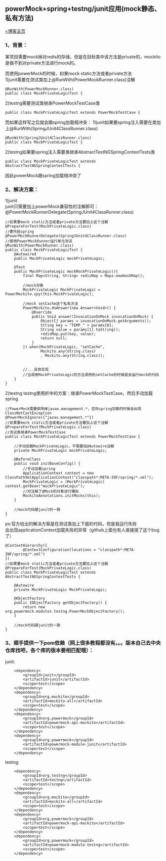 ## powerMock+spring+testng/junit应用(mock静态、私有方法)   
[<博客主页](https://jeremieastray.github.io)  
  

###  1、背景：  
某项目需要mock掉对redis的存储，但是在目标类中该方法是private的，mockito是做不到对private方法进行mock的。  
  
而使用powerMock的时候，如果mock static方法或者private方法  
1)junit需要在测试类加上@RunWith(PowerMockRunner.class)注解  
```
@RunWith(PowerMockRunner.class)
public class MockPrivateLogicTest {
```
2)testng需要测试类继承PowerMockTestCase类
```
public class MockPrivateLogicTest extends PowerMockTestCase {
```
  
而如果这样写之后就会跟spring加载相冲突：
1)junit如果要spring注入需要在类加上@RunWith(SpringJUnit4ClassRunner.class)  
```
@RunWith(SpringJUnit4ClassRunner.class)
public class MockPrivateLogicTest {
```
2)testng如果要spring注入需要类继承AbstractTestNGSpringContextTests类  
```
public class MockPrivateLogicTest extends AbstractTestNGSpringContextTests {
```
  
因此powerMock跟spring加载相冲突了  

### 2、解决方案：  
  
1)junit  
junit只需要加上powerMock兼容性的注解即可：@PowerMockRunnerDelegate(SpringJUnit4ClassRunner.class)  
```
//如果要mock static方法或者private方法要加上这个注解
@PrepareForTest(MockPrivateLogic.class)
//委托给spring
@PowerMockRunnerDelegate(SpringJUnit4ClassRunner.class)
//使用PowerMockRunner运行单元测试
@RunWith(PowerMockRunner.class)
public class MockPrivateLogicTest {
    @Autowired
    public MockPrivateLogic mockPrivateLogic;
    
    @Test
    public MockPrivateLogic mockMockPrivateLogic(){
        final Map<String, String> redisMap = Maps.newHashMap();
        
        //mock对象
        MockPrivateLogic MockPrivateLogic = PowerMockito.spy(this.MockPrivateLogic);
        
        //mock setCache这个私有方法
        PowerMockito.doAnswer(new Answer<Void>() {
            @Override
            public Void answer(InvocationOnMock invocationOnMock) {
                Object[] params = invocationOnMock.getArguments();
                String key = "TEMP_" + params[0];
                String value = params[1].toString();
                redisMap.put(key, value);
                return null;
            }
        }).when(MockPrivateLogic, "setCache",
                Mockito.any(String.class)
                , Mockito.any(String.class));
                
                
        //...具体实现
        //当调用MockPrivateLogic的方法调用到setCache的时候就会运行mock的代码
    }
}
```  
  
2)testng 
testng使用折中的方案：继承PowerMockTestCase，然后手动加载spring  
```
//PowerMock需要排除掉javax.management.*，否则spring加载的时候会出现ClassNotCastException
@PowerMockIgnore({"javax.management.*"})
//如果要mock static方法或者private方法要加上这个注解
@PrepareForTest(MockPrivateLogic.class)
//测试类继承PowerMockTestCase
public class MockPrivateLogicTest extends PowerMockTestCase {

    //手动加载MockPrivateLogic，不需要加@Autowire注解
    private MockPrivateLogic mockPrivateLogic;

    @BeforeClass
    public void initBaseConfig() {
        //手动加载spring
        ApplicationContext context = new ClassPathXmlApplicationContext("classpath*:META-INF/spring/*.xml");
        MockPrivateLogic = (MockPrivateLogic) context.getBean("mockPrivateLogic");
        //对注解了@Mock的对象进行模拟
        MockitoAnnotations.initMocks(this);
    }
    
    //mock代码跟junit的一致
}

```
  
ps:官方给出的解决方案是在测试类加上下面的代码，但是我运行失败  
会出现applicationContext加载失败的异常（github上面也有人直接提了这个bug了）  

```
@ContextHierarchy({
        @ContextConfiguration(locations = "classpath*:META-INF/spring/*.xml")
})
//如果要mock static方法或者private方法要加上这个注解
@PrepareForTest(MockPrivateLogic.class)
public class MockPrivateLogicTest extends AbstractTestNGSpringContextTests {

    @Autowire
    private MockPrivateLogic MockPrivateLogic;

    @ObjectFactory
    public IObjectFactory getObjectFactory() {
        return new org.powermock.modules.testng.PowerMockObjectFactory();
    }
    
    //mock代码跟junit的一致
}
```

### 3、顺手提供一下pom依赖（网上很多教程都没有。。。版本自己去中央仓库找吧，各个库的版本要相匹配哦）：   
  
junit:  
```
    <dependency>
        <groupId>junit</groupId>
        <artifactId>junit</artifactId>
        <scope>test</scope>
    </dependency>
    <dependency>
        <groupId>org.mockito</groupId>
        <artifactId>mockito-all</artifactId>
        <scope>test</scope>
    </dependency>
    <dependency>
        <groupId>org.powermock</groupId>
        <artifactId>powermock-api-mockito</artifactId>
        <scope>test</scope>
    </dependency>
    <dependency>
        <groupId>org.powermock</groupId>
        <artifactId>powermock-module-junit</artifactId>
        <scope>test</scope>
    </dependency>
```
  
testng:  
```
    <dependency>
        <groupId>org.testng</groupId>
        <artifactId>testng</artifactId>
        <scope>test</scope>
    </dependency>
    <dependency>
        <groupId>org.mockito</groupId>
        <artifactId>mockito-all</artifactId>
        <scope>test</scope>
    </dependency>
    <dependency>
        <groupId>org.powermock</groupId>
        <artifactId>powermock-api-mockito</artifactId>
        <scope>test</scope>
    </dependency>
    <dependency>
        <groupId>org.powermock</groupId>
        <artifactId>powermock-module-testng</artifactId>
        <scope>test</scope>
    </dependency>
```

